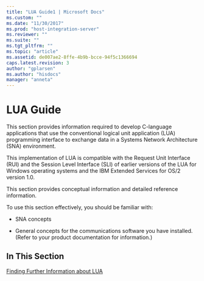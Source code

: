 ```yaml
---
title: "LUA Guide1 | Microsoft Docs"
ms.custom: ""
ms.date: "11/30/2017"
ms.prod: "host-integration-server"
ms.reviewer: ""
ms.suite: ""
ms.tgt_pltfrm: ""
ms.topic: "article"
ms.assetid: de007ae2-8ffe-4b9b-bcce-94f5c1366694
caps.latest.revision: 3
author: "gplarsen"
ms.author: "hisdocs"
manager: "anneta"
---
```

# LUA Guide
This section provides information required to develop C-language applications that use the conventional logical unit application (LUA) programming interface to exchange data in a Systems Network Architecture (SNA) environment.  
  
 This implementation of LUA is compatible with the Request Unit Interface (RUI) and the Session Level Interface (SLI) of earlier versions of the LUA for Windows operating systems and the IBM Extended Services for OS/2 version 1.0.  
  
 This section provides conceptual information and detailed reference information.  
  
 To use this section effectively, you should be familiar with:  
  
-   SNA concepts  
  
-   General concepts for the communications software you have installed. (Refer to your product documentation for information.)  
  
## In This Section  
 [Finding Further Information about LUA](../core/finding-further-information-about-lua2.md)